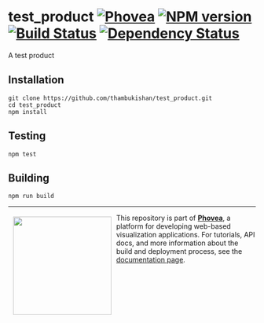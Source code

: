 test_product [![Phovea][phovea-image]][phovea-url] [![NPM version][npm-image]][npm-url] [![Build Status][travis-image]][travis-url] [![Dependency Status][daviddm-image]][daviddm-url]
=====================

A test product

Installation
------------

```
git clone https://github.com/thambukishan/test_product.git
cd test_product
npm install
```

Testing
-------

```
npm test
```

Building
--------

```
npm run build
```



***

<a href="https://caleydo.org"><img src="http://caleydo.org/assets/images/logos/caleydo.svg" align="left" width="200px" hspace="10" vspace="6"></a>
This repository is part of **[Phovea](http://phovea.caleydo.org/)**, a platform for developing web-based visualization applications. For tutorials, API docs, and more information about the build and deployment process, see the [documentation page](http://phovea.caleydo.org).


[phovea-image]: https://img.shields.io/badge/Phovea-Product-FABC15.svg
[phovea-url]: https://phovea.caleydo.org
[npm-image]: https://badge.fury.io/js/test_product.svg
[npm-url]: https://npmjs.org/package/test_product
[travis-image]: https://travis-ci.org/phovea/test_product.svg?branch=master
[travis-url]: https://travis-ci.org/phovea/test_product
[daviddm-image]: https://david-dm.org/phovea/test_product/status.svg
[daviddm-url]: https://david-dm.org/phovea/test_product
